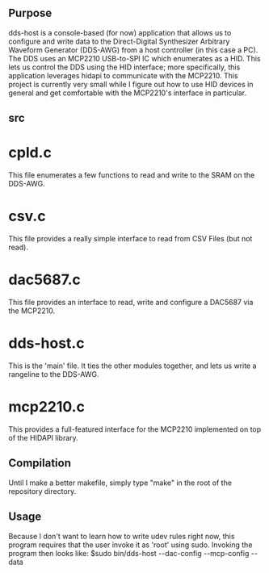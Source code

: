 ## Purpose
dds-host is a console-based (for now) application that allows us to configure and write data to the Direct-Digital Synthesizer Arbitrary Waveform Generator (DDS-AWG) from a host controller (in this case a PC). The DDS uses an MCP2210 USB-to-SPI IC which enumerates as a HID. This lets us control the DDS using the HID interface; more specifically, this application leverages hidapi to communicate with the MCP2210. This project is currently very small while I figure out how to use HID devices in general and get comfortable with the MCP2210's interface in particular.

## src
# cpld.c
This file enumerates a few functions to read and write to the SRAM on the DDS-AWG.

# csv.c
This file provides a really simple interface to read from CSV Files (but not read).

# dac5687.c
This file provides an interface to read, write and configure a DAC5687 via the MCP2210.

# dds-host.c
This is the 'main' file. It ties the other modules together, and lets us write a rangeline to the
DDS-AWG.

# mcp2210.c
This provides a full-featured interface for the MCP2210 implemented on top of the HIDAPI library.

## Compilation
Until I make a better makefile, simply type "make" in the root of the repository directory. 

## Usage
Because I don't want to learn how to write udev rules right now, this program requires that the user invoke it as 'root' using sudo.
Invoking the program then looks like:
$sudo bin/dds-host --dac-config <filename> --mcp-config <filename> --data <filename>